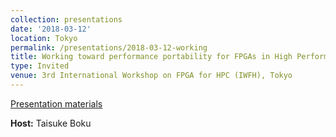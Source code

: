 ```yaml
---
collection: presentations
date: '2018-03-12'
location: Tokyo
permalink: /presentations/2018-03-12-working
title: Working toward performance portability for FPGAs in High Performance Computing
type: Invited
venue: 3rd International Workshop on FPGA for HPC (IWFH), Tokyo
---
```


[Presentation materials](https://www.ccs.tsukuba.ac.jp/hpc-iwfh/)


**Host:** Taisuke Boku